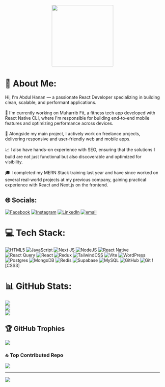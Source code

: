 <div align="center">
  <img height="200" src="https://media4.giphy.com/media/v1.Y2lkPTc5MGI3NjExcjZqcWQ0b3RtMDhocWNkaTAwZ3NzZWRjNW45NWpnZjM3dTdqOGlrdiZlcD12MV9pbnRlcm5hbF9naWZfYnlfaWQmY3Q9Zw/f3iwJFOVOwuy7K6FFw/giphy.gif"  />
</div>

# 💫 About Me:
Hi, I'm Abdul Hanan — a passionate React Developer specializing in building clean, scalable, and performant applications.<br><br>🔧 I'm currently working on Muharrib Fit, a fitness tech app developed with React Native CLI, where I'm responsible for building end-to-end mobile features and optimizing performance across devices.<br><br>💼 Alongside my main project, I actively work on freelance projects, delivering responsive and user-friendly web and mobile apps.<br><br>📈 I also have hands-on experience with SEO, ensuring that the solutions I build are not just functional but also discoverable and optimized for visibility.<br><br>🎓 I completed my MERN Stack training last year and have since worked on several real-world projects at my previous company, gaining practical experience with React and Next.js on the frontend.


## 🌐 Socials:
[![Facebook](https://img.shields.io/badge/Facebook-%231877F2.svg?logo=Facebook&logoColor=white)](https://facebook.com/iamabd591) [![Instagram](https://img.shields.io/badge/Instagram-%23E4405F.svg?logo=Instagram&logoColor=white)](https://instagram.com/iamabd591) [![LinkedIn](https://img.shields.io/badge/LinkedIn-%230077B5.svg?logo=linkedin&logoColor=white)](https://linkedin.com/in//in/abdul-hanan-butt) [![email](https://img.shields.io/badge/Email-D14836?logo=gmail&logoColor=white)](mailto:buttabdulhannan708@gmail.com) 

# 💻 Tech Stack:
![HTML5](https://img.shields.io/badge/html5-%23E34F26.svg?style=plastic&logo=html5&logoColor=white) ![JavaScript](https://img.shields.io/badge/javascript-%23323330.svg?style=plastic&logo=javascript&logoColor=%23F7DF1E) ![Next JS](https://img.shields.io/badge/Next-black?style=plastic&logo=next.js&logoColor=white) ![NodeJS](https://img.shields.io/badge/node.js-6DA55F?style=plastic&logo=node.js&logoColor=white) ![React Native](https://img.shields.io/badge/react_native-%2320232a.svg?style=plastic&logo=react&logoColor=%2361DAFB) ![React Query](https://img.shields.io/badge/-React%20Query-FF4154?style=plastic&logo=react%20query&logoColor=white) ![React](https://img.shields.io/badge/react-%2320232a.svg?style=plastic&logo=react&logoColor=%2361DAFB) ![Redux](https://img.shields.io/badge/redux-%23593d88.svg?style=plastic&logo=redux&logoColor=white) ![TailwindCSS](https://img.shields.io/badge/tailwindcss-%2338B2AC.svg?style=plastic&logo=tailwind-css&logoColor=white) ![Vite](https://img.shields.io/badge/vite-%23646CFF.svg?style=plastic&logo=vite&logoColor=white) ![WordPress](https://img.shields.io/badge/WordPress-%23117AC9.svg?style=plastic&logo=WordPress&logoColor=white) ![Postgres](https://img.shields.io/badge/postgres-%23316192.svg?style=plastic&logo=postgresql&logoColor=white) ![MongoDB](https://img.shields.io/badge/MongoDB-%234ea94b.svg?style=plastic&logo=mongodb&logoColor=white) ![Redis](https://img.shields.io/badge/redis-%23DD0031.svg?style=plastic&logo=redis&logoColor=white) ![Supabase](https://img.shields.io/badge/Supabase-3ECF8E?style=plastic&logo=supabase&logoColor=white) ![MySQL](https://img.shields.io/badge/mysql-4479A1.svg?style=plastic&logo=mysql&logoColor=white) ![GitHub](https://img.shields.io/badge/github-%23121011.svg?style=plastic&logo=github&logoColor=white) ![Git](https://img.shields.io/badge/git-%23F05033.svg?style=plastic&logo=git&logoColor=white) ![CSS3]
# 📊 GitHub Stats:
![](https://github-readme-stats.vercel.app/api?username=iamabd591&theme=dark&hide_border=false&include_all_commits=true&count_private=true)<br/>
![](https://nirzak-streak-stats.vercel.app/?user=iamabd591&theme=dark&hide_border=false)<br/>
![](https://github-readme-stats.vercel.app/api/top-langs/?username=iamabd591&theme=dark&hide_border=false&include_all_commits=true&count_private=true&layout=compact)

## 🏆 GitHub Trophies
![](https://github-profile-trophy.vercel.app/?username=iamabd591&theme=radical&no-frame=true&no-bg=true&margin-w=4)

### 🔝 Top Contributed Repo
![](https://github-contributor-stats.vercel.app/api?username=iamabd591&limit=5&theme=radical&combine_all_yearly_contributions=true)

---
[![](https://visitcount.itsvg.in/api?id=iamabd591&icon=10&color=13)](https://visitcount.itsvg.in)

<!-- Proudly created with GPRM ( https://gprm.itsvg.in ) -->

